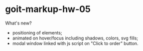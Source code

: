 # goit-markup-hw-05

What's new?
- positioning of elements;
- animated on hover/focus including shadows, colors, svg fills;
- modal window linked with js script on "Click to order" button.